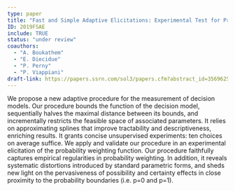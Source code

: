 ```yaml
---
type: paper
title: "Fast and Simple Adaptive Elicitations: Experimental Test for Probability Weighting"
ID: 2019FSAE
include: TRUE
status: "under review"
coauthors:
  - "A. Boukathem"
  - "E. Diecidue"
  - "P. Perny"
  - "P. Viappiani"
draft-link: https://papers.ssrn.com/sol3/papers.cfm?abstract_id=3569625
---
```


We propose a new adaptive procedure for the measurement of decision models. Our procedure bounds the function of the decision model, sequentially halves the maximal distance between its bounds, and incrementally restricts the feasible space of associated parameters. It relies on approximating splines that improve tractability and descriptiveness, enriching results. It grants concise unsupervised experiments: ten choices on average suffice.
We apply and validate our procedure in an experimental elicitation of the probability weighting function. Our procedure faithfully captures empirical regularities in probability weighting. In addition, it reveals systematic distortions introduced by standard parametric forms, and sheds new light on the pervasiveness of possibility and certainty effects in close proximity to the probability boundaries (i.e. p=0 and p=1).
